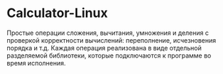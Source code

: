 # Calculator-Linux
Простые операции сложения, вычитания, умножения и деления с проверкой корректности вычислений: переполнение, исчезновения порядка и т.д.
Каждая операция реализована в виде отдельной разделяемой библиотеки, которые подключаются к программе во время исполнения.

